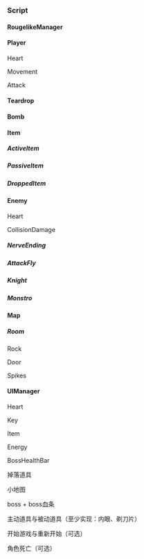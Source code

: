 ### Script



#### RougelikeManager



#### Player

Heart

Movement

Attack



#### Teardrop



#### Bomb



#### Item

##### ActiveItem

##### PassiveItem

##### DroppedItem



#### Enemy

Heart

CollisionDamage

##### NerveEnding

##### AttackFly
##### Knight

##### Monstro



#### Map



##### Room

Rock

Door

Spikes



#### UIManager

Heart

Key

Item

Energy

BossHealthBar



掉落道具

小地图

boss + boss血条

主动道具与被动道具（至少实现：内眼、剃刀片）

开始游戏与重新开始（可选）

角色死亡（可选）